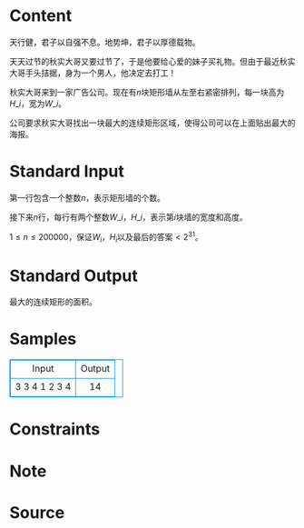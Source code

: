 
# Content

天行健，君子以自强不息。地势坤，君子以厚德载物。

天天过节的秋实大哥又要过节了，于是他要给心爱的妹子买礼物。但由于最近秋实大哥手头拮据，身为一个男人，他决定去打工！

秋实大哥来到一家广告公司。现在有$n$块矩形墙从左至右紧密排列，每一块高为$H\_i$，宽为$W\_i$。

公司要求秋实大哥找出一块最大的连续矩形区域，使得公司可以在上面贴出最大的海报。

# Standard Input

第一行包含一个整数$n$，表示矩形墙的个数。

接下来$n$行，每行有两个整数$W\_i$，$H\_i$，表示第$i$块墙的宽度和高度。

$1\leq n\leq 200000$，保证$W_i$，$H_i$以及最后的答案$< 2^{31}$。

# Standard Output

最大的连续矩形的面积。

# Samples

<style>
        table,table tr th, table tr td { border:1px solid #0094ff; }
        table { width: 200px; min-height: 25px; line-height: 25px; text-align: center; border-collapse: collapse;}   
    </style>
<table>
	<tr>
		<td>Input</td>
		<td>Output</td>
	</tr>
<tr><td>3
3 4
1 2
3 4</td><td>14</td></tr></table>


# Constraints



# Note



# Source


